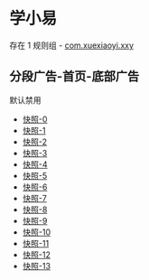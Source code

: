 # 学小易

存在 1 规则组 - [com.xuexiaoyi.xxy](/src/apps/com.xuexiaoyi.xxy.ts)

## 分段广告-首页-底部广告

默认禁用

- [快照-0](https://i.gkd.li/import/13068836)
- [快照-1](https://i.gkd.li/import/13375502)
- [快照-2](https://i.gkd.li/import/13375559)
- [快照-3](https://i.gkd.li/import/13068811)
- [快照-4](https://i.gkd.li/import/13202990)
- [快照-5](https://i.gkd.li/import/13266356)
- [快照-6](https://i.gkd.li/import/13266362)
- [快照-7](https://i.gkd.li/import/13457114)
- [快照-8](https://i.gkd.li/import/13457204)
- [快照-9](https://i.gkd.li/import/13266689)
- [快照-10](https://i.gkd.li/import/13457210)
- [快照-11](https://i.gkd.li/import/13457302)
- [快照-12](https://i.gkd.li/import/13068819)
- [快照-13](https://i.gkd.li/import/13457380)
